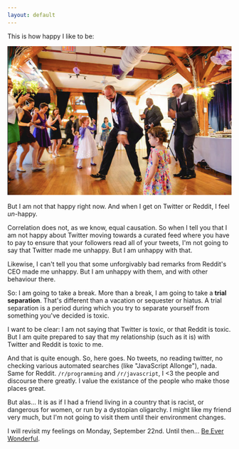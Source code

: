 ```yaml
---
layout: default
---
```


This is how happy I like to be:

![My Happy Dance](/assets/images/happy-dance.png)

But I am not that happy right now. And when I get on Twitter or Reddit, I feel *un*-happy.

Correlation does not, as we know, equal causation. So when I tell you that I am not happy about Twitter moving towards a curated feed where you have to pay to ensure that your followers read all of your tweets, I'm not going to say that Twitter made me unhappy. But I am unhappy with that.

Likewise, I can't tell you that some unforgivably bad remarks from Reddit's CEO made me unhappy. But I am unhappy with them, and with other behaviour there.

So: I am going to take a break. More than a break, I am going to take a **trial separation**. That's different than a vacation or sequester or hiatus. A trial separation is a period during which you try to separate yourself from something you've decided is toxic.

I want to be clear: I am not saying that Twitter is toxic, or that Reddit is toxic. But I am quite prepared to say that my relationship (such as it is) with Twitter and Reddit is toxic to me.

And that is quite enough. So, here goes. No tweets, no reading twitter, no checking various automated searches (like "JavaScript Allonge"), nada. Same for Reddit. `/r/programming` and `/r/javascript`, I <3 the people and discourse there greatly. I value the existance of the people who make those places great.

But alas... It is as if I had a friend living in a country that is racist, or dangerous for women, or run by a dystopian oligarchy. I might like my friend very much, but I'm not going to visit them until their environment changes.

I will revisit my feelings on Monday, September 22nd. Until then... [Be Ever Wonderful][1].

[1]: https://www.youtube.com/watch?v=hMcfdD5K9Mg